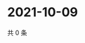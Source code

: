 # 2021-10-09

共 0 条

<!-- BEGIN -->
<!-- 最后更新时间 Sat Oct 09 2021 13:12:53 GMT+0800 (China Standard Time) -->

<!-- END -->
